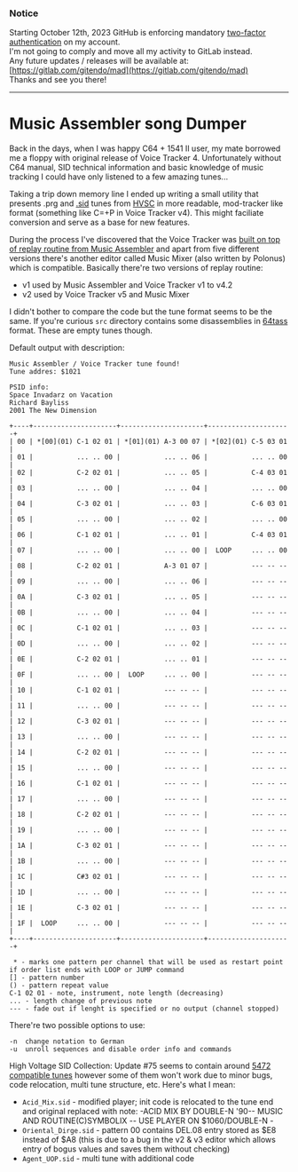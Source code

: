 ### Notice
Starting October 12th, 2023 GitHub is enforcing mandatory [two-factor authentication](https://github.blog/2023-03-09-raising-the-bar-for-software-security-github-2fa-begins-march-13/) on my account.  
I'm not going to comply and move all my activity to GitLab instead.  
Any future updates / releases will be available at: [https://gitlab.com/gitendo/mad](https://gitlab.com/gitendo/mad)  
Thanks and see you there!
___

# Music Assembler song Dumper
Back in the days, when I was happy C64 + 1541 II user, my mate borrowed me a floppy with original release of Voice Tracker 4. Unfortunately without C64 manual, SID technical information and basic knowledge of music tracking I could have only listened to a few amazing tunes... 

Taking a trip down memory line I ended up writing a small utility that presents .prg and [.sid](https://hvsc.c64.org/download/C64Music/DOCUMENTS/SID_file_format.txt) tunes from [HVSC](https://hvsc.c64.org/) in more readable, mod-tracker like format (something like C=+P in Voice Tracker v4). This might faciliate conversion and serve as a base for new features.

During the process I've discovered that the Voice Tracker was [built on top of replay routine from Music Assembler](https://csdb.dk/forums/?roomid=14&topicid=26354&showallposts=1#45052) and apart from five different versions there's another editor called Music Mixer (also written by Polonus) which is compatible. Basically there're two versions of replay routine:
- v1 used by Music Assembler and Voice Tracker v1 to v4.2
- v2 used by Voice Tracker v5 and Music Mixer

I didn't bother to compare the code but the tune format seems to be the same. If you're curious `src` directory contains some disassemblies in [64tass](http://sourceforge.net/projects/tass64/) format. These are empty tunes though.

Default output with description:

```
Music Assembler / Voice Tracker tune found!
Tune addres: $1021

PSID info:
Space Invadarz on Vacation
Richard Bayliss
2001 The New Dimension

+----+---------------------+---------------------+---------------------+
| 00 | *[00](01) C-1 02 01 | *[01](01) A-3 00 07 | *[02](01) C-5 03 01 |
| 01 |           ... .. 00 |           ... .. 06 |           ... .. 00 |
| 02 |           C-2 02 01 |           ... .. 05 |           C-4 03 01 |
| 03 |           ... .. 00 |           ... .. 04 |           ... .. 00 |
| 04 |           C-3 02 01 |           ... .. 03 |           C-6 03 01 |
| 05 |           ... .. 00 |           ... .. 02 |           ... .. 00 |
| 06 |           C-1 02 01 |           ... .. 01 |           C-4 03 01 |
| 07 |           ... .. 00 |           ... .. 00 |  LOOP     ... .. 00 |
| 08 |           C-2 02 01 |           A-3 01 07 |           --- -- -- |
| 09 |           ... .. 00 |           ... .. 06 |           --- -- -- |
| 0A |           C-3 02 01 |           ... .. 05 |           --- -- -- |
| 0B |           ... .. 00 |           ... .. 04 |           --- -- -- |
| 0C |           C-1 02 01 |           ... .. 03 |           --- -- -- |
| 0D |           ... .. 00 |           ... .. 02 |           --- -- -- |
| 0E |           C-2 02 01 |           ... .. 01 |           --- -- -- |
| 0F |           ... .. 00 |  LOOP     ... .. 00 |           --- -- -- |
| 10 |           C-1 02 01 |           --- -- -- |           --- -- -- |
| 11 |           ... .. 00 |           --- -- -- |           --- -- -- |
| 12 |           C-3 02 01 |           --- -- -- |           --- -- -- |
| 13 |           ... .. 00 |           --- -- -- |           --- -- -- |
| 14 |           C-2 02 01 |           --- -- -- |           --- -- -- |
| 15 |           ... .. 00 |           --- -- -- |           --- -- -- |
| 16 |           C-1 02 01 |           --- -- -- |           --- -- -- |
| 17 |           ... .. 00 |           --- -- -- |           --- -- -- |
| 18 |           C-2 02 01 |           --- -- -- |           --- -- -- |
| 19 |           ... .. 00 |           --- -- -- |           --- -- -- |
| 1A |           C-3 02 01 |           --- -- -- |           --- -- -- |
| 1B |           ... .. 00 |           --- -- -- |           --- -- -- |
| 1C |           C#3 02 01 |           --- -- -- |           --- -- -- |
| 1D |           ... .. 00 |           --- -- -- |           --- -- -- |
| 1E |           C-3 02 01 |           --- -- -- |           --- -- -- |
| 1F |  LOOP     ... .. 00 |           --- -- -- |           --- -- -- |
+----+---------------------+---------------------+---------------------+

 * - marks one pattern per channel that will be used as restart point if order list ends with LOOP or JUMP command
[] - pattern number
() - pattern repeat value
C-1 02 01 - note, instrument, note length (decreasing)
... - length change of previous note
--- - fade out if lenght is specified or no output (channel stopped)

```
There're two possible options to use:
```
-n  change notation to German
-u  unroll sequences and disable order info and commands
```

High Voltage SID Collection: Update #75 seems to contain around [5472 compatible tunes](tunes.md) however some of them won't work due to minor bugs, code relocation, multi tune structure, etc. Here's what I mean:
- `Acid_Mix.sid` - modified player; init code is relocated to the tune end and original replaced with note: -ACID MIX BY DOUBLE-N '90-- MUSIC AND ROUTINE(C)SYMBOLIX -- USE PLAYER ON $1060/DOUBLE-N -
- `Oriental_Dirge.sid` - pattern 00 contains DEL.08 entry stored as $E8 instead of $A8 (this is due to a bug in the v2 & v3 editor which allows entry of bogus values and saves them without checking)
- `Agent_UOP.sid` - multi tune with additional code
